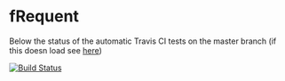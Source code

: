 # fRequent


Below the status of the automatic Travis CI tests on the master branch (if this doesn load see [here](https://travis-ci.org/jeroenpullens/fRequent))

[![Build Status](https://travis-ci.org/jeroenpullens/fRequent.svg?branch=master)](https://travis-ci.org/jeroenpullens/fRequent)

